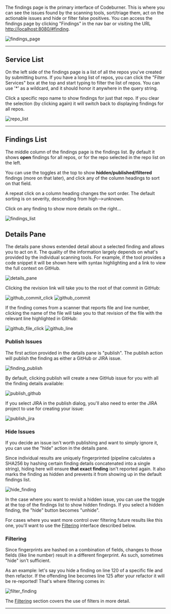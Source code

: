 The findings page is the primary interface of Codeburner.  This is where you can see the issues found by the scanning tools, sort/triage them, act on the actionable issues and hide or filter false positives.  You can access the findings page by clicking "Findings" in the nav bar or visiting the URL <a href="http://localhost:8080/#findings" target="_blank">http://localhost:8080/#finding</a>.

![findings_page](images/findings_page.png)

***

## Service List
On the left side of the findings page is a list of all the repos you've created by submitting burns.  If you have a long list of repos, you can click the "Filter Services" box at the top and start typing to filter the list of repos.  You can use '*' as a wildcard, and it should honor it anywhere in the query string.

Click a specific repo name to show findings for just that repo.  If you clear the selection (by clicking again) it will switch back to displaying findings for all repos.

![repo_list](images/repo_list.png)

***

## Findings List
The middle column of the findings page is the findings list.  By default it shows **open** findings for all repos, or for the repo selected in the repo list on the left.

You can use the toggles at the top to show **hidden/published/filtered** findings (more on that later), and click any of the column headings to sort on that field.  

A repeat click on a column heading changes the sort order.  The default sorting is on severity, descending from high-->unknown.

Click on any finding to show more details on the right...

![findings_list](images/findings_list.png)

## Details Pane
The details pane shows extended detail about a selected finding and allows you to act on it.  The quality of the information largely depends on what's provided by the individual scanning tools.  For example, if the tool provides a code snippet it will be shown here with syntax highlighting and a link to view the full context on GitHub.

![details_pane](images/details_pane.png)

Clicking the revision link will take you to the root of that commit in GitHub:

![github_commit_click](images/github_commit_click.png)
![github_commit](images/github_commit.png)

If the finding comes from a scanner that reports file and line number, clicking the name of the file will take you to that revision of the file with the relevant line highlighted in GitHub:

![github_file_click](images/github_file_click.png)
![github_line](images/github_line.png)

### Publish Issues
The first action provided in the details pane is "publish".  The publish action will publish the finding as either a GitHub or JIRA issue.

![finding_publish](images/publish_finding.png)

By default, clicking publish will create a new GitHub issue for you with all the finding details available:

![publish_github](images/publish_github.png)

If you select JIRA in the publish dialog, you'll also need to enter the JIRA project to use for creating your issue:

![publish_jira](images/publish_jira.png)

### Hide Issues
If you decide an issue isn't worth publishing and want to simply ignore it, you can use the "hide" action in the details pane.  

Since individual results are uniquely fingerprinted (pipeline calculates a SHA256 by hashing certain finding details concatenated into a single string), hiding here will ensure **that exact finding** isn't reported again.  It also marks the finding as hidden and prevents it from showing up in the default findings list.  

![hide_finding](images/hide_finding.png)

In the case where you want to revisit a hidden issue, you can use the toggle at the top of the findings list to show hidden findings.  If you select a hidden finding, the "hide" button becomes "unhide".

For cases where you want more control over filtering future results like this one, you'll want to use the [Filtering](/user/filters/) interface described below.

### Filtering
Since fingerprints are hashed on a combination of fields, changes to those fields (like line number) result in a different fingerprint.  As such, sometimes "hide" isn't sufficient.  

As an example: let's say you hide a finding on line 120 of a specific file and then refactor.  If the offending line becomes line 125 after your refactor it will be re-reported!  That's where filtering comes in:

![filter_finding](images/filter_finding.png)

The [Filtering](/user/filters/) section covers the use of filters in more detail.



***
